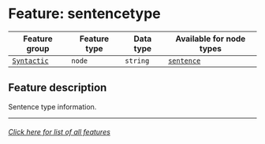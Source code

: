 # Feature: sentencetype

Feature group | Feature type | Data type | Available for node types
---  | --- | --- | --- 
[`Syntactic`](home.md#syntactic-features) | `node` | `string` | [`sentence`](sentencenodefeatures.md#readme)

## Feature description 

Sentence type information.

---
###### [Click here for list of all features](home.md#readme)
